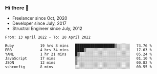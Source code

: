 ### Hi there 👋

- Freelancer since Oct, 2020
- Developer since July, 2017
- Structral Engineer since July, 2012

<!--START_SECTION:waka-->

```text
From: 13 April 2022 - To: 20 April 2022

Ruby            19 hrs 8 mins   ██████████████████▒░░░░░░   73.76 %
ERB             4 hrs 34 mins   ████▒░░░░░░░░░░░░░░░░░░░░   17.63 %
YAML            1 hr 21 mins    █▒░░░░░░░░░░░░░░░░░░░░░░░   05.24 %
JavaScript      17 mins         ▒░░░░░░░░░░░░░░░░░░░░░░░░   01.10 %
JSON            12 mins         ▒░░░░░░░░░░░░░░░░░░░░░░░░   00.82 %
sshconfig       8 mins          ░░░░░░░░░░░░░░░░░░░░░░░░░   00.55 %
```

<!--END_SECTION:waka-->
